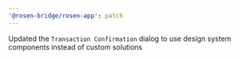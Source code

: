 ```yaml
---
'@rosen-bridge/rosen-app': patch
---
```


Updated the `Transaction Confirmation` dialog to use design system components instead of custom solutions
